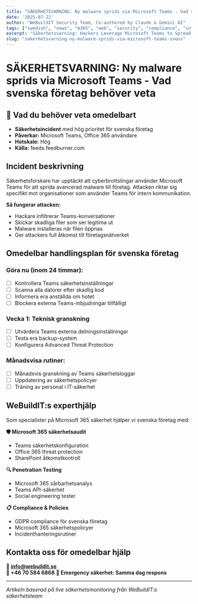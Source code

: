```yaml
---
title: "SÄKERHETSVARNING: Ny malware sprids via Microsoft Teams - Vad svenska företag behöver veta"
date: '2025-07-22'
author: "WeBuildIT Security Team, Co-authored by Claude & Gemini AI"
tags: ["swedish", "news", "m365", "web", "security", "compliance", "infrastructure"]
excerpt: "Säkerhetsvarning: Hackers Leverage Microsoft Teams to Spread Matanbuchus 3.0 Malware to Targeted F... WeBuildITs expertanalys och handlingsplan."
slug: "sakerhetsvarning-ny-malware-sprids-via-microsoft-teams-svens"
---
```

# SÄKERHETSVARNING: Ny malware sprids via Microsoft Teams - Vad svenska företag behöver veta

## 🚨 Vad du behöver veta omedelbart
- **Säkerhetsincident** med hög prioritet för svenska företag
- **Påverkar:** Microsoft Teams, Office 365 användare
- **Hotskale:** Hög
- **Källa:** feeds.feedburner.com

## Incident beskrivning
Säkerhetsforskare har upptäckt att cyberbrottslingar använder Microsoft Teams för att sprida avancerad malware till företag. Attacken riktar sig specifikt mot organisationer som använder Teams för intern kommunikation.

**Så fungerar attacken:**
- Hackare infiltrerar Teams-konversationer
- Skickar skadliga filer som ser legitima ut
- Malware installeras när filen öppnas
- Ger attackers full åtkomst till företagsnätverket

## Omedelbar handlingsplan för svenska företag

### Göra nu (inom 24 timmar):
- [ ] Kontrollera Teams säkerhetsinställningar
- [ ] Scanna alla datorer efter skadlig kod
- [ ] Informera era anställda om hotet
- [ ] Blockera externa Teams-inbjudningar tillfälligt

### Vecka 1: Teknisk granskning
- [ ] Utvärdera Teams externa delningsinställningar
- [ ] Testa era backup-system
- [ ] Konfigurera Advanced Threat Protection

### Månadsvisa rutiner:
- [ ] Månadsvis granskning av Teams säkerhetsloggar
- [ ] Uppdatering av säkerhetspolicyer
- [ ] Träning av personal i IT-säkerhet

## WeBuildIT:s experthjälp

Som specialister på Microsoft 365 säkerhet hjälper vi svenska företag med:

**🛡️ Microsoft 365 säkerhetsaudit**
- Teams säkerhetskonfiguration
- Office 365 threat protection
- SharePoint åtkomstkontroll

**🔍 Penetration Testing**
- Microsoft 365 sårbarhetsanalys
- Teams API-säkerhet
- Social engineering tester

**📋 Compliance & Policies**
- GDPR compliance för svenska företag
- Microsoft 365 säkerhetspolicyer
- Incidenthanteringsrutiner

## Kontakta oss för omedelbar hjälp

**📧 info@webuildit.se**  
**📱 +46 70 584 6868**
**💬 Emergency säkerhet: Samma dag respons**

---
*Artikeln baserad på live säkerhetsmonitoring från WeBuildIT:s säkerhetsteam*